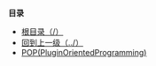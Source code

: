 **目录**

* [根目录（/）](/README)
* [回到上一级（../）](/README)
* [POP(PluginOrientedProgramming)](/study/编程范式(ProgrammingParadigm)/POP(PluginOrientedProgramming)/README)